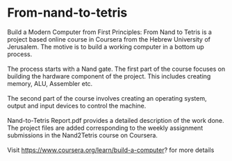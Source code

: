 # From-nand-to-tetris
Build a Modern Computer from First Principles: From Nand to Tetris is a project based online course in Coursera from the Hebrew University of Jerusalem. The motive is to build a working computer in a bottom up process. 
<br/> <br/>
The process starts with a Nand gate. The first part of the course focuses on building the hardware component of the project. This includes creating memory, ALU, Assembler etc.
<br/><br/>
The second part of the course involves creating an operating system, output and input devices to control the machine.
<br/><br/>
Nand-to-Tetris Report.pdf provides a detailed description of the work done. The project files are added corresponding to the weekly assignment submissions in the Nand2Tetris course on Coursera.
<br/><br/>
Visit https://www.coursera.org/learn/build-a-computer? for more details
